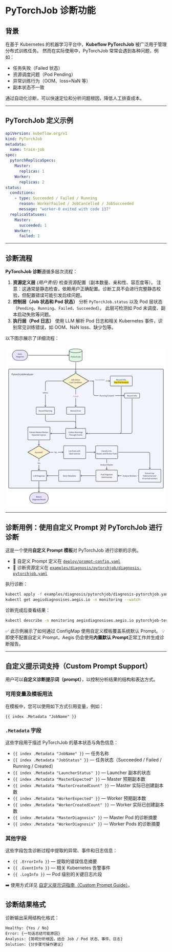 # PyTorchJob 诊断功能

## 背景

在基于 Kubernetes 的机器学习平台中，**Kubeflow PyTorchJob** 被广泛用于管理分布式训练任务。
然而在实际使用中，PyTorchJob 常常会遇到各种问题，例如：

* 任务失败（Failed 状态）
* 资源调度问题（Pod Pending）
* 异常训练行为（OOM、loss=NaN 等）
* 副本状态不一致

通过自动化诊断，可以快速定位和分析问题根因，降低人工排查成本。

---

## PyTorchJob 定义示例

```yaml
apiVersion: kubeflow.org/v1
kind: PyTorchJob
metadata:
  name: train-job
spec:
  pytorchReplicaSpecs:
    Master:
      replicas: 1
    Worker:
      replicas: 2
status:
  conditions:
    - type: Succeeded / Failed / Running
      reason: WorkerFailed / JobCancelled / JobSucceeded
      message: "worker-0 exited with code 137"
  replicaStatuses:
    Master:
      succeeded: 1
    Worker:
      failed: 1
```

---

## 诊断流程

**PyTorchJob 诊断**遵循多层次流程：

1. **资源定义层** *(用户责任)*
   检查资源配置（副本数量、亲和性、容忍度等）。
   注意：这通常是静态检查，依赖用户正确配置。诊断工具不会进行完整静态校验，但配置错误可能引发后续问题。
2. **控制层（Job 状态和 Pod 状态）**
   分析 `PyTorchJob.status` 以及 Pod 层状态（`Pending`、`Running`、`Failed`、`Succeeded`）。
   此层可检测如 Pod 未调度、副本启动失败等问题。
3. **执行层（Pod 日志）**
   使用 LLM 解析 Pod 日志和相关 Kubernetes 事件，识别常见训练错误，如 OOM、NaN loss、缺少包等。

以下图示展示了详细流程：

![pytorchjob-diagnosis-process](../docs/assets/pytorchjob-diagnosis-process.png)

---

## 诊断用例：使用自定义 Prompt 对 PyTorchJob 进行诊断

这是一个使用**自定义 Prompt 模板**对 PyTorchJob 进行诊断的示例。

* 📄 自定义 Prompt 定义在 [`deploy/prompt-config.yaml`](../deploy/prompt-config.yaml)
* 📄 诊断资源定义在 [`examples/diagnosis/pytorchjob/diagnosis-pytorchjob.yaml`](../examples/diagnosis/pytorchjob/diagnosis-pytorchjob.yaml)

执行诊断：

```bash
kubectl apply -f examples/diagnosis/pytorchjob/diagnosis-pytorchjob.yaml
kubectl get aegisdiagnosises.aegis.io -n monitoring --watch
```

诊断完成后查看结果：

```bash
kubectl describe -n monitoring aegisdiagnosises.aegis.io pytorchjob-test
```

✅ 此示例展示了如何通过 ConfigMap 使用自定义模板覆盖系统默认 Prompt。
💡 即使不配置自定义 Prompt，Aegis 仍会使用**内置默认 Prompt**正常工作并生成诊断报告。

---

## 自定义提示词支持（Custom Prompt Support）

用户可以**自定义诊断提示词（prompt）**，以控制分析结果的结构和表达方式。

### 可用变量及模板用法

在模板中，您可以使用如下方式引用变量，例如：

```gotemplate
{{ index .Metadata "JobName" }}
```

### `.Metadata` 字段

这些字段用于描述 PyTorchJob 的基本状态与角色信息：

* `{{ index .Metadata "JobName" }}` — 任务名称
* `{{ index .Metadata "JobStatus" }}` — 任务状态（Succeeded / Failed / Running / Created）
* `{{ index .Metadata "LauncherStatus" }}` — Launcher 副本的状态
* `{{ index .Metadata "MasterExpected" }}` — Master 预期副本数
* `{{ index .Metadata "MasterCreatedCount" }}` — Master 实际已创建副本数
* `{{ index .Metadata "WorkerExpected" }}` — Worker 预期副本数
* `{{ index .Metadata "WorkerCreatedCount" }}` — Worker 实际已创建副本数
* `{{ index .Metadata "MasterDiagnosis" }}` — Master Pod 的诊断摘要
* `{{ index .Metadata "WorkerDiagnosis" }}` — Worker Pods 的诊断摘要

### 其他字段

这些字段包含诊断过程中提取的异常、事件和日志信息：

* `{{ .ErrorInfo }}` — 提取的错误信息摘要
* `{{ .EventInfo }}` — 相关 Kubernetes 告警事件
* `{{ .LogInfo }}` — Pod 级别的关键日志片段

➡️ 使用方式详见 [自定义提示词指南（Custom Prompt Guide）](./diagnosis-custom-prompt-guide_CN.md)。
## 诊断结果格式

诊断输出采用结构化格式：

```
Healthy: {Yes / No}
Error: {一句话总结可能原因}
Analysis: {简明分析根因，结合 Job / Pod 状态、事件、日志}
Solution: {分步骤可操作建议}
```

